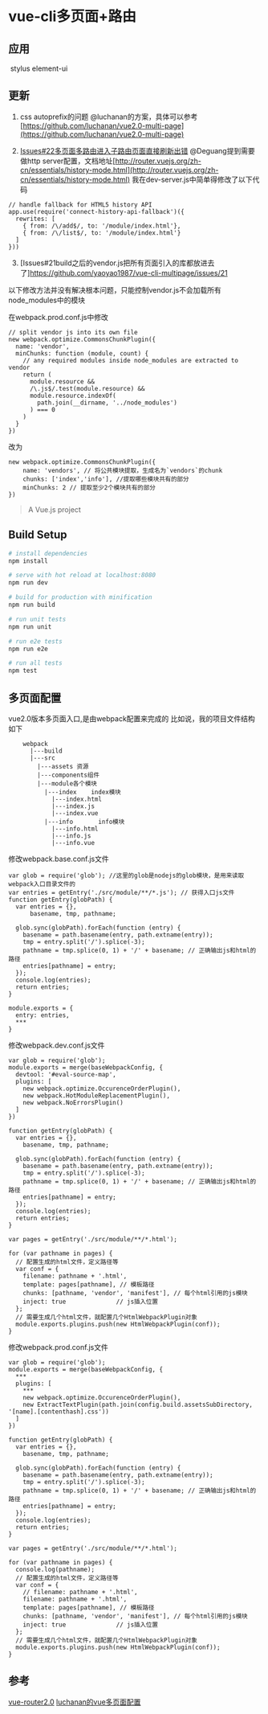 # vue-cli多页面+路由

## 应用
  stylus element-ui

## 更新
1. css autoprefix的问题
  @luchanan的方案，具体可以参考[https://github.com/luchanan/vue2.0-multi-page](https://github.com/luchanan/vue2.0-multi-page)

2. [Issues#22多页面多路由进入子路由页面直接刷新出错](https://github.com/yaoyao1987/vue-cli-multipage/issues/22#issuecomment-278212911)
  @Deguang提到需要做http server配置，文档地址[http://router.vuejs.org/zh-cn/essentials/history-mode.html](http://router.vuejs.org/zh-cn/essentials/history-mode.html)
  我在dev-server.js中简单得修改了以下代码
  ```
  // handle fallback for HTML5 history API
  app.use(require('connect-history-api-fallback')({
    rewrites: [
      { from: /\/add$/, to: '/module/index.html'},
      { from: /\/list$/, to: '/module/index.html'}
    ]
  }))
  ```
3. [Issues#21build之后的vendor.js把所有页面引入的库都放进去了]https://github.com/yaoyao1987/vue-cli-multipage/issues/21

  以下修改方法并没有解决根本问题，只能控制vendor.js不会加载所有node_modules中的模块

  在webpack.prod.conf.js中修改

  ```
  // split vendor js into its own file
  new webpack.optimize.CommonsChunkPlugin({
    name: 'vendor',
    minChunks: function (module, count) {
      // any required modules inside node_modules are extracted to vendor
      return (
        module.resource &&
        /\.js$/.test(module.resource) &&
        module.resource.indexOf(
          path.join(__dirname, '../node_modules')
        ) === 0
      )
    }
  })
  ```
  改为
  ```
  new webpack.optimize.CommonsChunkPlugin({
      name: 'vendors', // 将公共模块提取，生成名为`vendors`的chunk
      chunks: ['index','info'], //提取哪些模块共有的部分
      minChunks: 2 // 提取至少2个模块共有的部分
  })
  ```

> A Vue.js project

## Build Setup

``` bash
# install dependencies
npm install

# serve with hot reload at localhost:8080
npm run dev

# build for production with minification
npm run build

# run unit tests
npm run unit

# run e2e tests
npm run e2e

# run all tests
npm test
```

## 多页面配置
vue2.0版本多页面入口,是由webpack配置来完成的
比如说，我的项目文件结构如下
```
    webpack
      |---build
      |---src
        |---assets 资源
        |---components组件
        |---module各个模块
          |---index    index模块
            |---index.html
            |---index.js
            |---index.vue
          |---info       info模块
            |---info.html
            |---info.js
            |---info.vue
  ```

修改webpack.base.conf.js文件

    var glob = require('glob'); //这里的glob是nodejs的glob模块，是用来读取webpack入口目录文件的
    var entries = getEntry('./src/module/**/*.js'); // 获得入口js文件
    function getEntry(globPath) {
      var entries = {},
          basename, tmp, pathname;

      glob.sync(globPath).forEach(function (entry) {
        basename = path.basename(entry, path.extname(entry));
        tmp = entry.split('/').splice(-3);
        pathname = tmp.splice(0, 1) + '/' + basename; // 正确输出js和html的路径
        entries[pathname] = entry;
      });
      console.log(entries);
      return entries;
    }

    module.exports = {
      entry: entries,
      ***
    }

修改webpack.dev.conf.js文件

    var glob = require('glob');
    module.exports = merge(baseWebpackConfig, {
      devtool: '#eval-source-map',
      plugins: [
        new webpack.optimize.OccurenceOrderPlugin(),
        new webpack.HotModuleReplacementPlugin(),
        new webpack.NoErrorsPlugin()
      ]
    })

    function getEntry(globPath) {
      var entries = {},
        basename, tmp, pathname;

      glob.sync(globPath).forEach(function (entry) {
        basename = path.basename(entry, path.extname(entry));
        tmp = entry.split('/').splice(-3);
        pathname = tmp.splice(0, 1) + '/' + basename; // 正确输出js和html的路径
        entries[pathname] = entry;
      });
      console.log(entries);
      return entries;
    }

    var pages = getEntry('./src/module/**/*.html');

    for (var pathname in pages) {
      // 配置生成的html文件，定义路径等
      var conf = {
        filename: pathname + '.html',
        template: pages[pathname], // 模板路径
        chunks: [pathname, 'vendor', 'manifest'], // 每个html引用的js模块
        inject: true              // js插入位置
      };
      // 需要生成几个html文件，就配置几个HtmlWebpackPlugin对象
      module.exports.plugins.push(new HtmlWebpackPlugin(conf));
    }

修改webpack.prod.conf.js文件

    var glob = require('glob');
    module.exports = merge(baseWebpackConfig, {
      ***
      plugins: [
        ***
        new webpack.optimize.OccurenceOrderPlugin(),
        new ExtractTextPlugin(path.join(config.build.assetsSubDirectory, '[name].[contenthash].css'))
      ]
    })

    function getEntry(globPath) {
      var entries = {},
        basename, tmp, pathname;

      glob.sync(globPath).forEach(function (entry) {
        basename = path.basename(entry, path.extname(entry));
        tmp = entry.split('/').splice(-3);
        pathname = tmp.splice(0, 1) + '/' + basename; // 正确输出js和html的路径
        entries[pathname] = entry;
      });
      console.log(entries);
      return entries;
    }

    var pages = getEntry('./src/module/**/*.html');

    for (var pathname in pages) {
      console.log(pathname);
      // 配置生成的html文件，定义路径等
      var conf = {
        // filename: pathname + '.html',
        filename: pathname + '.html',
        template: pages[pathname], // 模板路径
        chunks: [pathname, 'vendor', 'manifest'], // 每个html引用的js模块
        inject: true              // js插入位置
      };
      // 需要生成几个html文件，就配置几个HtmlWebpackPlugin对象
      module.exports.plugins.push(new HtmlWebpackPlugin(conf));
    }

## 参考
[vue-router2.0](http://gold.xitu.io/entry/57fcd8088ac2470058cadd6e)
[luchanan的vue多页面配置](https://github.com/luchanan/vue2.0-multi-page)
